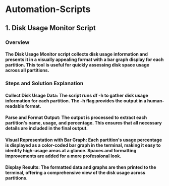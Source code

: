 # Automation-Scripts

## 1. Disk Usage Monitor Script
### Overview
#### The Disk Usage Monitor script collects disk usage information and presents it in a visually appealing format with a bar graph display for each partition. This tool is useful for quickly assessing disk space usage across all partitions.

### Steps and Solution Explanation
#### Collect Disk Usage Data: The script runs df -h to gather disk usage information for each partition. The -h flag provides the output in a human-readable format.

#### Parse and Format Output: The output is processed to extract each partition's name, usage, and percentage. This ensures that all necessary details are included in the final output.

#### Visual Representation with Bar Graph: Each partition's usage percentage is displayed as a color-coded bar graph in the terminal, making it easy to identify high-usage areas at a glance. Spaces and formatting improvements are added for a more professional look.

#### Display Results: The formatted data and graphs are then printed to the terminal, offering a comprehensive view of the disk usage across partitions.

